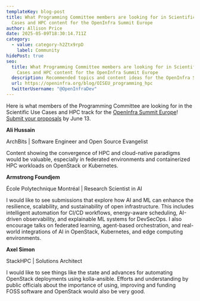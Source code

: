 ```yaml
---
templateKey: blog-post
title: What Programming Committee members are looking for in Scientific Use
  Cases and HPC content for the OpenInfra Summit Europe
author: Allison Price
date: 2025-05-09T18:30:14.711Z
category:
  - value: category-h2Ztx9rpD
    label: Community
hidePost: true
seo:
  title: What Programming Committee members are looking for in Scientific Use
    Cases and HPC content for the OpenInfra Summit Europe
  description: Recommended topics and content ideas for the OpenInfra Summit Europe
  url: https://openinfra.org/blog/OISEU_programming_hpc
  twitterUsername: "@OpenInfraDev"
---
```

Here is what members of the Programming Committee are looking for in the Scientific Use Cases and HPC track for the [OpenInfra Summit Europe](https://summit2025.openinfra.org/)! [Submit your proposals](https://summit2025.openinfra.org/cfp/) by June 13.

**Ali Hussain**

ArchBits | Software Engineer and Open Source Evangelist

Content showing the convergence of HPC and cloud-native paradigms would be valuable, especially in federated environments and containerized HPC workloads on OpenStack or Kubernetes.

**Armstrong Foundjem**

École Polytechnique Montréal | Research Scientist in AI

I would like to see submissions that explore how AI and ML can enhance the resilience, scalability, and sustainability of open infrastructure. This includes intelligent automation for CI/CD workflows, energy-aware scheduling, AI-driven observability, and explainable ML systems for DevSecOps. I also encourage talks on federated learning, agent-based orchestration, and real-world integrations of AI in OpenStack, Kubernetes, and edge computing environments.

**Axel Simon**

StackHPC | Solutions Architect 

I would like to see things like the state and advances for automating OpenStack deployments using kolla-ansible. Efforts and understanding by public officials about the importance of using, improving and funding FOSS software and OpenStack would also be very good.
